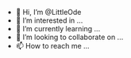 - 👋 Hi, I’m @LittleOde
- 👀 I’m interested in ...
- 🌱 I’m currently learning ...
- 💞️ I’m looking to collaborate on ...
- 📫 How to reach me ...

<!---
LittleOde/LittleOde is a ✨ special ✨ repository because its `README.md` (this file) appears on your GitHub profile.
You can click the Preview link to take a look at your changes.
--->
